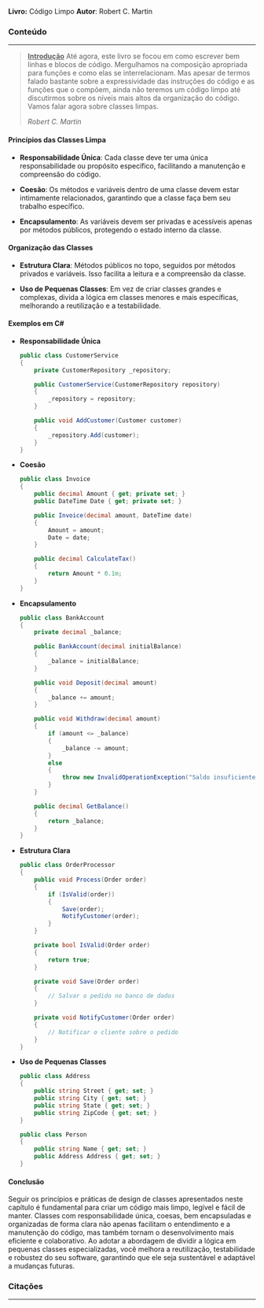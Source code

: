 **Livro:** Código Limpo
**Autor**: Robert C. Martin

### Conteúdo
----------------
> <u><b>Introdução</b></u>
>Até agora, este livro se focou em como escrever bem linhas e blocos de código. 
>Mergulhamos na composição apropriada para funções e como elas se interrelacionam. 
>Mas apesar de termos falado bastante sobre a expressividade das instruções do código e as funções que o compõem, ainda não teremos um código limpo até discutirmos sobre os níveis mais altos da organização do código. Vamos falar agora sobre classes limpas.
>
>  *Robert C. Martin*

#### Princípios das Classes Limpa

- **Responsabilidade Única**: Cada classe deve ter uma única responsabilidade ou propósito específico, facilitando a manutenção e compreensão do código.
  
- **Coesão**: Os métodos e variáveis dentro de uma classe devem estar intimamente relacionados, garantindo que a classe faça bem seu trabalho específico.

- **Encapsulamento**: As variáveis devem ser privadas e acessíveis apenas por métodos públicos, protegendo o estado interno da classe.

#### Organização das Classes

- **Estrutura Clara**: Métodos públicos no topo, seguidos por métodos privados e variáveis. Isso facilita a leitura e a compreensão da classe.

- **Uso de Pequenas Classes**: Em vez de criar classes grandes e complexas, divida a lógica em classes menores e mais específicas, melhorando a reutilização e a testabilidade.

#### Exemplos em C#

- **Responsabilidade Única**
  ```csharp
  public class CustomerService
  {
      private CustomerRepository _repository;

      public CustomerService(CustomerRepository repository)
      {
          _repository = repository;
      }

      public void AddCustomer(Customer customer)
      {
          _repository.Add(customer);
      }
  }
  ```

- **Coesão**
  ```csharp
  public class Invoice
  {
      public decimal Amount { get; private set; }
      public DateTime Date { get; private set; }

      public Invoice(decimal amount, DateTime date)
      {
          Amount = amount;
          Date = date;
      }

      public decimal CalculateTax()
      {
          return Amount * 0.1m;
      }
  }
  ```

- **Encapsulamento**
  ```csharp
  public class BankAccount
  {
      private decimal _balance;

      public BankAccount(decimal initialBalance)
      {
          _balance = initialBalance;
      }

      public void Deposit(decimal amount)
      {
          _balance += amount;
      }

      public void Withdraw(decimal amount)
      {
          if (amount <= _balance)
          {
              _balance -= amount;
          }
          else
          {
              throw new InvalidOperationException("Saldo insuficiente.");
          }
      }

      public decimal GetBalance()
      {
          return _balance;
      }
  }
  ```

- **Estrutura Clara**
  ```csharp
  public class OrderProcessor
  {
      public void Process(Order order)
      {
          if (IsValid(order))
          {
              Save(order);
              NotifyCustomer(order);
          }
      }

      private bool IsValid(Order order)
      {
          return true;
      }

      private void Save(Order order)
      {
          // Salvar o pedido no banco de dados
      }

      private void NotifyCustomer(Order order)
      {
          // Notificar o cliente sobre o pedido
      }
  }
  ```

- **Uso de Pequenas Classes**
  ```csharp
  public class Address
  {
      public string Street { get; set; }
      public string City { get; set; }
      public string State { get; set; }
      public string ZipCode { get; set; }
  }

  public class Person
  {
      public string Name { get; set; }
      public Address Address { get; set; }
  }
  ```

#### Conclusão

Seguir os princípios e práticas de design de classes apresentados neste capítulo é fundamental para criar um código mais limpo, legível e fácil de manter. Classes com responsabilidade única, coesas, bem encapsuladas e organizadas de forma clara não apenas facilitam o entendimento e a manutenção do código, mas também tornam o desenvolvimento mais eficiente e colaborativo. Ao adotar a abordagem de dividir a lógica em pequenas classes especializadas, você melhora a reutilização, testabilidade e robustez do seu software, garantindo que ele seja sustentável e adaptável a mudanças futuras.
### Citações
---------

